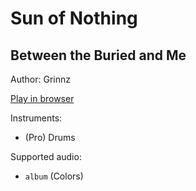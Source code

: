 # Sun of Nothing

## Between the Buried and Me

Author: Grinnz

[Play in browser](http://pages.cs.wisc.edu/~tolly/customs/between-the-buried-and-me/sun-of-nothing)

Instruments:

  * (Pro) Drums

Supported audio:

  * `album` (Colors)


